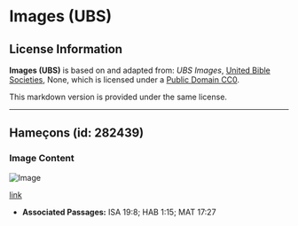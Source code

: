 # Images (UBS)

## License Information

**Images (UBS)** is based on and adapted from: _UBS Images_, [United Bible Societies](https://unitedbiblesocieties.org/), None, which is licensed under a [Public Domain CC0](https://creativecommons.org/public-domain/cc0/).

This markdown version is provided under the same license.



--------------------------------

## Hameçons (id: 282439)

### Image Content

![Image](https://cdn.aquifer.bible/aquifer-content/resources/Media/WEB-0337_fish_hooks.jpg)

[link](https://cdn.aquifer.bible/aquifer-content/resources/Media/WEB-0337_fish_hooks.jpg)

* **Associated Passages:** ISA 19:8; HAB 1:15; MAT 17:27


